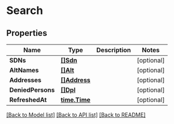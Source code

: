 # Search

## Properties

Name | Type | Description | Notes
------------ | ------------- | ------------- | -------------
**SDNs** | [**[]Sdn**](SDN.md) |  | [optional] 
**AltNames** | [**[]Alt**](Alt.md) |  | [optional] 
**Addresses** | [**[]Address**](Address.md) |  | [optional] 
**DeniedPersons** | [**[]Dpl**](DPL.md) |  | [optional] 
**RefreshedAt** | [**time.Time**](time.Time.md) |  | [optional] 

[[Back to Model list]](../README.md#documentation-for-models) [[Back to API list]](../README.md#documentation-for-api-endpoints) [[Back to README]](../README.md)


